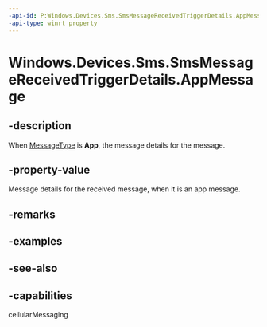 ----api-id: P:Windows.Devices.Sms.SmsMessageReceivedTriggerDetails.AppMessage
-api-type: winrt property
---<!-- Property syntaxpublic Windows.Devices.Sms.SmsAppMessage AppMessage { get; }--># Windows.Devices.Sms.SmsMessageReceivedTriggerDetails.AppMessage## -descriptionWhen [MessageType](smsmessagereceivedtriggerdetails_messagetype.md) is **App**, the message details for the message.## -property-valueMessage details for the received message, when it is an app message.## -remarks## -examples## -see-also## -capabilitiescellularMessaging